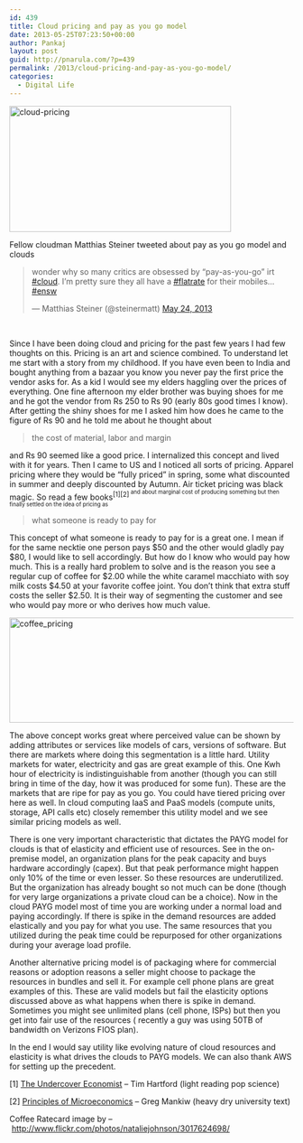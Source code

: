 ```yaml
---
id: 439
title: Cloud pricing and pay as you go model
date: 2013-05-25T07:23:50+00:00
author: Pankaj
layout: post
guid: http://pnarula.com/?p=439
permalink: /2013/cloud-pricing-and-pay-as-you-go-model/
categories:
  - Digital Life
---
```

<img class="size-full wp-image-441 aligncenter" alt="cloud-pricing" src="/images/cloud-pricing.png" width="393" height="223" />

Fellow cloudman Matthias Steiner tweeted about pay as you go model and clouds

<blockquote class="twitter-tweet">
  <p>
    wonder why so many critics are obsessed by &#8220;pay-as-you-go&#8221; irt <a href="https://twitter.com/search/%23cloud" onclick="_gaq.push(['_trackEvent', 'outbound-article', 'https://twitter.com/search/%23cloud', '#cloud']);" >#cloud</a>. I&#8217;m pretty sure they all have a <a href="https://twitter.com/search/%23flatrate" onclick="_gaq.push(['_trackEvent', 'outbound-article', 'https://twitter.com/search/%23flatrate', '#flatrate']);" >#flatrate</a> for their mobiles… <a href="https://twitter.com/search/%23ensw" onclick="_gaq.push(['_trackEvent', 'outbound-article', 'https://twitter.com/search/%23ensw', '#ensw']);" >#ensw</a>
  </p>
  
  <p>
    — Matthias Steiner (@steinermatt) <a href="https://twitter.com/steinermatt/status/337853059008970752" onclick="_gaq.push(['_trackEvent', 'outbound-article', 'https://twitter.com/steinermatt/status/337853059008970752', 'May 24, 2013']);" >May 24, 2013</a>
  </p>
</blockquote>

&nbsp;

Since I have been doing cloud and pricing for the past few years I had few thoughts on this. Pricing is an art and science combined. To understand let me start with a story from my childhood. If you have even been to India and bought anything from a bazaar you know you never pay the first price the vendor asks for. As a kid I would see my elders haggling over the prices of everything. One fine afternoon my elder brother was buying shoes for me and he got the vendor from Rs 250 to Rs 90 (early 80s good times I know). After getting the shiny shoes for me I asked him how does he came to the figure of Rs 90 and he told me about he thought about

> the cost of material, labor and margin

and Rs 90 seemed like a good price. I internalized this concept and lived with it for years. Then I came to US and I noticed all sorts of pricing. Apparel pricing where they would be &#8220;fully priced&#8221; in spring, some what discounted in summer and deeply discounted by Autumn. Air ticket pricing was black magic. So read a few books<sup>[1][2]<sup> and about marginal cost of producing something but then finally settled on the idea of pricing as</sup></sup>

> what someone is ready to pay for

This concept of what someone is ready to pay for is a great one. I mean if for the same necktie one person pays $50 and the other would gladly pay $80, I would like to sell accordingly. But how do I know who would pay how much. This is a really hard problem to solve and is the reason you see a regular cup of coffee for $2.00 while the white caramel macchiato with soy milk costs $4.50 at your favorite coffee joint. You don&#8217;t think that extra stuff costs the seller $2.50. It is their way of segmenting the customer and see who would pay more or who derives how much value.

<a href="http://pnarula.com/assets/coffee_pricing.png" onclick="_gaq.push(['_trackEvent', 'outbound-article', 'http://pnarula.com/assets/coffee_pricing.png', '']);" ><img class="aligncenter size-full wp-image-440" alt="coffee_pricing" src="/images/coffee_pricing.png" width="565" height="186" /></a>

The above concept works great where perceived value can be shown by adding attributes or services like models of cars, versions of software. But there are markets where doing this segmentation is a little hard. Utility markets for water, electricity and gas are great example of this. One Kwh hour of electricity is indistinguishable from another (though you can still bring in time of the day, how it was produced for some fun). These are the markets that are ripe for pay as you go. You could have tiered pricing over here as well. In cloud computing IaaS and PaaS models (compute units, storage, API calls etc) closely remember this utility model and we see similar pricing models as well.

There is one very important characteristic that dictates the PAYG model for clouds is that of elasticity and efficient use of resources. See in the on-premise model, an organization plans for the peak capacity and buys hardware accordingly (capex). But that peak performance might happen only 10% of the time or even lesser. So these resources are underutilized. But the organization has already bought so not much can be done (though for very large organizations a private cloud can be a choice). Now in the cloud PAYG model most of time you are working under a normal load and paying accordingly. If there is spike in the demand resources are added elastically and you pay for what you use. The same resources that you utilized during the peak time could be repurposed for other organizations during your average load profile.

Another alternative pricing model is of packaging where for commercial reasons or adoption reasons a seller might choose to package the resources in bundles and sell it. For example cell phone plans are great examples of this. These are valid models but fail the elasticity options discussed above as what happens when there is spike in demand. Sometimes you might see unlimited plans (cell phone, ISPs) but then you get into fair use of the resources ( recently a guy was using 50TB of bandwidth on Verizons FIOS plan).

In the end I would say utility like evolving nature of cloud resources and elasticity is what drives the clouds to PAYG models. We can also thank AWS for setting up the precedent.

[1] <a href="http://www.amazon.com/Undercover-Economist-Tim-Harford" onclick="_gaq.push(['_trackEvent', 'outbound-article', 'http://www.amazon.com/Undercover-Economist-Tim-Harford', 'The Undercover Economist']);"  target="_blank">The Undercover Economist</a> &#8211; Tim Hartford (light reading pop science)
  
[2] <a href="http://www.amazon.com/Principles-Microeconomics-5th-Gregory-Mankiw/dp/0324589980" onclick="_gaq.push(['_trackEvent', 'outbound-article', 'http://www.amazon.com/Principles-Microeconomics-5th-Gregory-Mankiw/dp/0324589980', 'Principles of Microeconomics']);"  target="_blank">Principles of Microeconomics</a> &#8211; Greg Mankiw (heavy dry university text)

Coffee Ratecard image by &#8211; <a href="http://www.flickr.com/photos/nataliejohnson/3017624698/" onclick="_gaq.push(['_trackEvent', 'outbound-article', 'http://www.flickr.com/photos/nataliejohnson/3017624698/', 'http://www.flickr.com/photos/nataliejohnson/3017624698/']);" >http://www.flickr.com/photos/nataliejohnson/3017624698/</a>